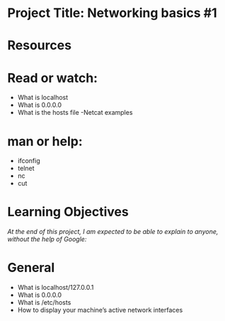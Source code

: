# Project Title: Networking basics #1
# Resources
# Read or watch:

- What is localhost
- What is 0.0.0.0
- What is the hosts file
-Netcat examples
# man or help:

- ifconfig
- telnet
- nc
- cut
# Learning Objectives
*At the end of this project, I am expected to be able to explain to anyone, without the help of Google:*

# General
- What is localhost/127.0.0.1
- What is 0.0.0.0
- What is /etc/hosts
- How to display your machine’s active network interfaces
